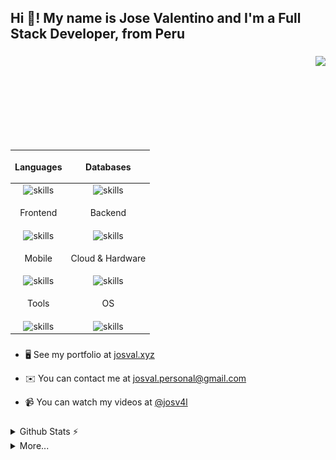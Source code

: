 <h2 align="left">Hi 👋! My name is Jose Valentino and I'm a Full Stack Developer, from Peru</h2>


###

<img align="right" height="150" src="https://user-images.githubusercontent.com/74038190/216655827-a410d92c-88f7-4639-bf0a-6f0a36134591.gif"  />

###

| <p align="center">Languages</p> | <p align="center">Databases</p> |
|-------------------------------|--------------------------------|
| <div align="center"><img src="https://skillicons.dev/icons?i=js,ts,dart,java,go,rust,python,cpp" height="35" alt="skills" /></div> | <div align="center"><img src="https://skillicons.dev/icons?i=mysql,sqlite,mongodb,firebase,supabase" height="35" alt="skills" /></div> |
| <p align="center">Frontend</p> | <p align="center">Backend</p> |
| <div align="center"><img src="https://skillicons.dev/icons?i=svelte,react,vite,nextjs,tailwind,mui,bootstrap" height="35" alt="skills" /></div> | <div align="center"><img src="https://skillicons.dev/icons?i=nodejs,spring" height="35" alt="skills" /></div> |
| <p align="center">Mobile</p> | <p align="center">Cloud & Hardware</p> |
| <div align="center"><img src="https://skillicons.dev/icons?i=flutter,reactnative" height="35" alt="skills" /></div> | <div align="center"><img src="https://skillicons.dev/icons?i=aws,arduino" height="35" alt="skills" /></div> |
| <p align="center">Tools</p> | <p align="center">OS</p> |
| <div align="center"><img src="https://skillicons.dev/icons?i=neovim,vscode,eclipse,idea,pycharm,postman,figma" height="35" alt="skills" /></div> | <div align="center"><img src="https://skillicons.dev/icons?i=arch,debian,windows" height="35" alt="skills" /></div> |


###

<div align="left">

- 🖥️ See my portfolio at [josval.xyz](http://josval.xyz)

- ✉️ You can contact me at [josval.personal@gmail.com](mailto:josval.personal@gmail.com)

- 📹 You can watch my videos at [@josv4l](https://www.youtube.com/@josv4l)

</div>

###

<details>
  <summary>Github Stats ⚡</summary>
  <br>
  <div align="center">
    <img src="https://github-readme-stats.vercel.app/api?username=josvaal&hide_title=false&hide_rank=false&theme=gruvbox&show_icons=true&include_all_commits=true&hide_border=true&count_private=true&disable_animations=false&locale=en" height="175" alt="stats graph"  />
    <img src="https://github-readme-stats.vercel.app/api/top-langs/?username=josvaal&theme=gruvbox&show_icons=true&hide_border=true&layout=compact" height="175" alt="languages graph"  />
  </div>
</details>

<details>
<summary>More...</summary>
<br>
<!--START_SECTION:waka-->
**I'm an Early 🐤** 

```text
🌞 Morning                3179 commits        ██████████████████████░░░   88.28 % 
🌆 Daytime                150 commits         █░░░░░░░░░░░░░░░░░░░░░░░░   04.17 % 
🌃 Evening                160 commits         █░░░░░░░░░░░░░░░░░░░░░░░░   04.44 % 
🌙 Night                  112 commits         █░░░░░░░░░░░░░░░░░░░░░░░░   03.11 % 
```


📊 **This Week I Spent My Time On** 

```text
🕑︎ Time Zone: America/Lima

🔥 Editors: 
No Activity Tracked This Week

🐱‍💻 Projects: 
No Activity Tracked This Week
```

**I Mostly Code in JavaScript** 

```text
C++                      4 repos             ███░░░░░░░░░░░░░░░░░░░░░░   11.43 % 
Dart                     3 repos             ██░░░░░░░░░░░░░░░░░░░░░░░   08.57 % 
Jupyter Notebook         1 repo              █░░░░░░░░░░░░░░░░░░░░░░░░   02.86 % 
Lua                      1 repo              █░░░░░░░░░░░░░░░░░░░░░░░░   02.86 % 
Astro                    1 repo              █░░░░░░░░░░░░░░░░░░░░░░░░   02.86 % 
```



**Timeline**

![Lines of Code chart](https://raw.githubusercontent.com/josvaal/josvaal/main/assets/bar_graph.png)


 Last Updated on 07/09/2024 18:45:49 UTC
<!--END_SECTION:waka-->
</details>
